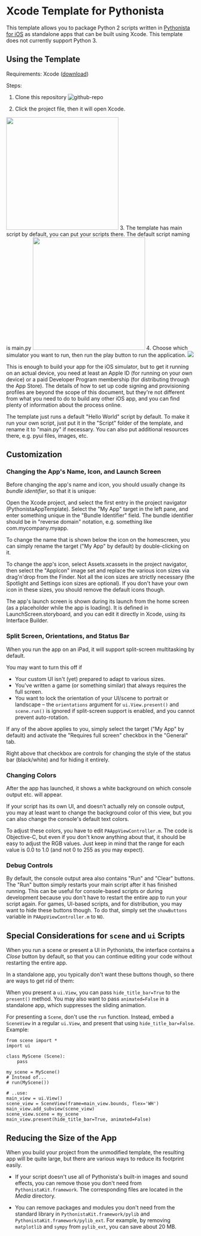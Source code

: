 # Xcode Template for Pythonista

This template allows you to package Python 2 scripts written in [Pythonista for iOS](http://omz-software.com/pythonista) as standalone apps that can be built using Xcode.  This template does not currently support Python 3.

## Using the Template

Requirements: Xcode ([download](https://itunes.apple.com/en/app/xcode/id497799835?mt=12))

Steps:
1. Clone this repository
![github-repo](images/github.png)

2. Click the project file, then it will open Xcode.
<img src="images/project-file.png" width="300" />
3. The template has main script by default, you can put your scripts there. The default script naming is main.py
<img src="images/project-structure.png" width="300" />
4. Choose which simulator you want to run, then run the play button to run the application.
<img src="images/run-simulator.png" />

This is enough to build your app for the iOS simulator, but to get it running on an actual device, you need at least an Apple ID (for running on your own device) or a paid Developer Program membership (for distributing through the App Store). The details of how to set up code signing and provisioning profiles are beyond the scope of this document, but they're not different from what you need to do to build any other iOS app, and you can find plenty of information about the process online.

The template just runs a default "Hello World" script by default. To make it run your own script, just put it in the "Script" folder of the template, and rename it to "main.py" if necessary. You can also put additional resources there, e.g. pyui files, images, etc.

## Customization

### Changing the App's Name, Icon, and Launch Screen

Before changing the app's name and icon, you should usually change its *bundle identifier*, so that it is unique:

Open the Xcode project, and select the first entry in the project navigator (PythonistaAppTemplate). Select the "My App" target in the left pane, and enter something unique in the "Bundle Identifier" field. The bundle identifier should be in "reverse domain" notation, e.g. something like com.mycompany.myapp.

To change the name that is shown below the icon on the homescreen, you can simply rename the target ("My App" by default) by double-clicking on it.

To change the app's icon, select Assets.xcassets in the project navigator, then select the "AppIcon" image set and replace the various icon sizes via drag'n'drop from the Finder. Not all the icon sizes are strictly necessary (the Spotlight and Settings icon sizes are optional). If you don't have your own icon in these sizes, you should remove the default icons though.

The app's launch screen is shown during its launch from the home screen (as a placeholder while the app is loading). It is defined in LaunchScreen.storyboard, and you can edit it directly in Xcode, using its Interface Builder.

### Split Screen, Orientations, and Status Bar

When you run the app on an iPad, it will support split-screen multitasking by default.

You may want to turn this off if

* Your custom UI isn't (yet) prepared to adapt to various sizes.
* You've written a game (or something similar) that always requires the full screen.
* You want to lock the orientation of your UI/scene to portrait or landscape – the `orientations` argument for `ui.View.present()` and `scene.run()` is ignored if split-screen support is enabled, and you cannot prevent auto-rotation.

If any of the above applies to you, simply select the target ("My App" by default) and activate the "Requires full screen" checkbox in the "General" tab.

Right above that checkbox are controls for changing the style of the status bar (black/white) and for hiding it entirely.

### Changing Colors

After the app has launched, it shows a white background on which console output etc. will appear.

If your script has its own UI, and doesn't actually rely on console output, you may at least want to change the background color of this view, but you can also change the console's default text colors.

To adjust these colors, you have to edit `PAAppViewController.m`. The code is Objective-C, but even if you don't know anything about that, it should be easy to adjust the RGB values. Just keep in mind that the range for each value is 0.0 to 1.0 (and not 0 to 255 as you may expect).

### Debug Controls

By default, the console output area also contains "Run" and "Clear" buttons. The "Run" button simply restarts your main script after it has finished running. This can be useful for console-based scripts or during development because you don't have to restart the entire app to run your script again. For games, UI-based scripts, and for distribution, you may want to hide these buttons though. To do that, simply set the `showButtons` variable in `PAAppViewController.m` to `NO`.

## Special Considerations for `scene` and `ui` Scripts

When you run a scene or present a UI in Pythonista, the interface contains a *Close* button by default, so that you can continue editing your code without restarting the entire app.

In a standalone app, you typically don't want these buttons though, so there are ways to get rid of them:

When you present a `ui.View`, you can pass `hide_title_bar=True` to the `present()` method. You may also want to pass `animated=False` in a standalone app, which suppresses the sliding animation.

For presenting a `Scene`, don't use the `run` function. Instead, embed a `SceneView` in a regular `ui.View`, and present that using `hide_title_bar=False`. Example:

	from scene import *
	import ui

	class MyScene (Scene):
		pass

	my_scene = MyScene()
	# Instead of...
	# run(MyScene())

	# ..use:
	main_view = ui.View()
	scene_view = SceneView(frame=main_view.bounds, flex='WH')
	main_view.add_subview(scene_view)
	scene_view.scene = my_scene
	main_view.present(hide_title_bar=True, animated=False)

## Reducing the Size of the App

When you build your project from the unmodified template, the resulting app will be quite large, but there are various ways to reduce its footprint easily.

* If your script doesn't use all of Pythonista's built-in images and sound effects, you can remove those you don't need from `PythonistaKit.framework`. The corresponding files are located in the *Media* directory.

* You can remove packages and modules you don't need from the standard library in `PythonistaKit.framework/pylib` and `PythonistaKit.framework/pylib_ext`. For example, by removing `matplotlib` and `sympy` from `pylib_ext`, you can save about 20 MB.

